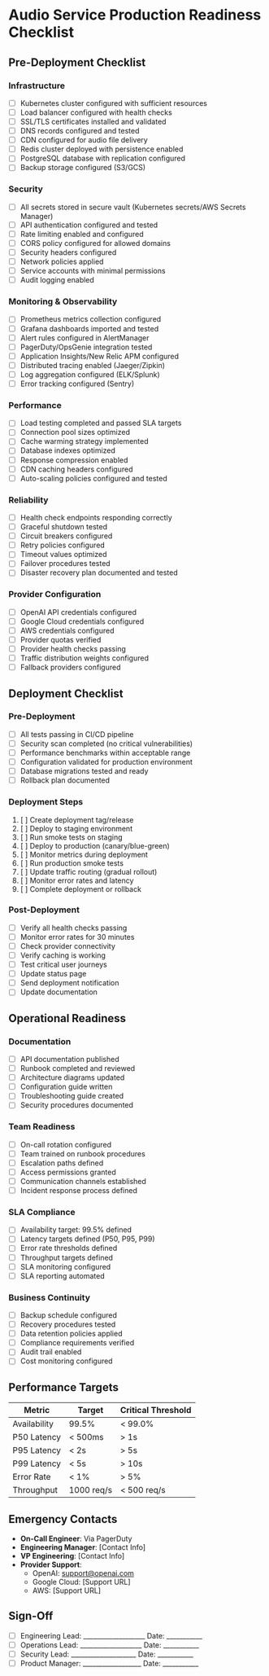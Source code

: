 # Audio Service Production Readiness Checklist

## Pre-Deployment Checklist

### Infrastructure
- [ ] Kubernetes cluster configured with sufficient resources
- [ ] Load balancer configured with health checks
- [ ] SSL/TLS certificates installed and validated
- [ ] DNS records configured and tested
- [ ] CDN configured for audio file delivery
- [ ] Redis cluster deployed with persistence enabled
- [ ] PostgreSQL database with replication configured
- [ ] Backup storage configured (S3/GCS)

### Security
- [ ] All secrets stored in secure vault (Kubernetes secrets/AWS Secrets Manager)
- [ ] API authentication configured and tested
- [ ] Rate limiting enabled and configured
- [ ] CORS policy configured for allowed domains
- [ ] Security headers configured
- [ ] Network policies applied
- [ ] Service accounts with minimal permissions
- [ ] Audit logging enabled

### Monitoring & Observability
- [ ] Prometheus metrics collection configured
- [ ] Grafana dashboards imported and tested
- [ ] Alert rules configured in AlertManager
- [ ] PagerDuty/OpsGenie integration tested
- [ ] Application Insights/New Relic APM configured
- [ ] Distributed tracing enabled (Jaeger/Zipkin)
- [ ] Log aggregation configured (ELK/Splunk)
- [ ] Error tracking configured (Sentry)

### Performance
- [ ] Load testing completed and passed SLA targets
- [ ] Connection pool sizes optimized
- [ ] Cache warming strategy implemented
- [ ] Database indexes optimized
- [ ] Response compression enabled
- [ ] CDN caching headers configured
- [ ] Auto-scaling policies configured and tested

### Reliability
- [ ] Health check endpoints responding correctly
- [ ] Graceful shutdown tested
- [ ] Circuit breakers configured
- [ ] Retry policies configured
- [ ] Timeout values optimized
- [ ] Failover procedures tested
- [ ] Disaster recovery plan documented and tested

### Provider Configuration
- [ ] OpenAI API credentials configured
- [ ] Google Cloud credentials configured
- [ ] AWS credentials configured
- [ ] Provider quotas verified
- [ ] Provider health checks passing
- [ ] Traffic distribution weights configured
- [ ] Fallback providers configured

## Deployment Checklist

### Pre-Deployment
- [ ] All tests passing in CI/CD pipeline
- [ ] Security scan completed (no critical vulnerabilities)
- [ ] Performance benchmarks within acceptable range
- [ ] Configuration validated for production environment
- [ ] Database migrations tested and ready
- [ ] Rollback plan documented

### Deployment Steps
1. [ ] Create deployment tag/release
2. [ ] Deploy to staging environment
3. [ ] Run smoke tests on staging
4. [ ] Deploy to production (canary/blue-green)
5. [ ] Monitor metrics during deployment
6. [ ] Run production smoke tests
7. [ ] Update traffic routing (gradual rollout)
8. [ ] Monitor error rates and latency
9. [ ] Complete deployment or rollback

### Post-Deployment
- [ ] Verify all health checks passing
- [ ] Monitor error rates for 30 minutes
- [ ] Check provider connectivity
- [ ] Verify caching is working
- [ ] Test critical user journeys
- [ ] Update status page
- [ ] Send deployment notification
- [ ] Update documentation

## Operational Readiness

### Documentation
- [ ] API documentation published
- [ ] Runbook completed and reviewed
- [ ] Architecture diagrams updated
- [ ] Configuration guide written
- [ ] Troubleshooting guide created
- [ ] Security procedures documented

### Team Readiness
- [ ] On-call rotation configured
- [ ] Team trained on runbook procedures
- [ ] Escalation paths defined
- [ ] Access permissions granted
- [ ] Communication channels established
- [ ] Incident response process defined

### SLA Compliance
- [ ] Availability target: 99.5% defined
- [ ] Latency targets defined (P50, P95, P99)
- [ ] Error rate thresholds defined
- [ ] Throughput targets defined
- [ ] SLA monitoring configured
- [ ] SLA reporting automated

### Business Continuity
- [ ] Backup schedule configured
- [ ] Recovery procedures tested
- [ ] Data retention policies applied
- [ ] Compliance requirements verified
- [ ] Audit trail enabled
- [ ] Cost monitoring configured

## Performance Targets

| Metric | Target | Critical Threshold |
|--------|--------|-------------------|
| Availability | 99.5% | < 99.0% |
| P50 Latency | < 500ms | > 1s |
| P95 Latency | < 2s | > 5s |
| P99 Latency | < 5s | > 10s |
| Error Rate | < 1% | > 5% |
| Throughput | 1000 req/s | < 500 req/s |

## Emergency Contacts

- **On-Call Engineer**: Via PagerDuty
- **Engineering Manager**: [Contact Info]
- **VP Engineering**: [Contact Info]
- **Provider Support**:
  - OpenAI: support@openai.com
  - Google Cloud: [Support URL]
  - AWS: [Support URL]

## Sign-Off

- [ ] Engineering Lead: ___________________ Date: ___________
- [ ] Operations Lead: ___________________ Date: ___________
- [ ] Security Lead: ____________________ Date: ___________
- [ ] Product Manager: __________________ Date: ___________